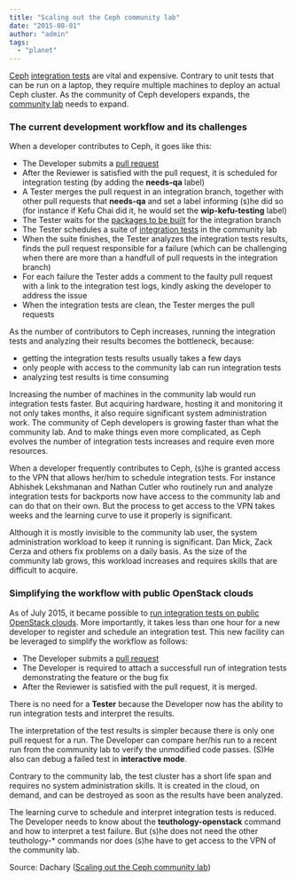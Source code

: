 ```yaml
---
title: "Scaling out the Ceph community lab"
date: "2015-08-01"
author: "admin"
tags: 
  - "planet"
---
```


[Ceph](http://ceph.com/) [integration tests](https://github.com/ceph/teuthology/) are vital and expensive. Contrary to unit tests that can be run on a laptop, they require multiple machines to deploy an actual Ceph cluster. As the community of Ceph developers expands, the [community lab](http://ceph.github.io/sepia/) needs to expand.

### The current development workflow and its challenges

When a developer contributes to Ceph, it goes like this:

- The Developer submits a [pull request](https://github.com/ceph/ceph/pulls)
- After the Reviewer is satisfied with the pull request, it is scheduled for integration testing (by adding the **needs-qa** label)
- A Tester merges the pull request in an integration branch, together with other pull requests that **needs-qa** and set a label informing (s)he did so (for instance if Kefu Chai did it, he would set the **wip-kefu-testing** label)
- The Tester waits for the [packages to be built](http://ceph.com/gitbuilder.cgi) for the integration branch
- The Tester schedules a suite of [integration tests](https://github.com/ceph/ceph-qa-suite/tree/master/suites) in the community lab
- When the suite finishes, the Tester analyzes the integration tests results, finds the pull request responsible for a failure (which can be challenging when there are more than a handfull of pull requests in the integration branch)
- For each failure the Tester adds a comment to the faulty pull request with a link to the integration test logs, kindly asking the developer to address the issue
- When the integration tests are clean, the Tester merges the pull requests

As the number of contributors to Ceph increases, running the integration tests and analyzing their results becomes the bottleneck, because:

- getting the integration tests results usually takes a few days
- only people with access to the community lab can run integration tests
- analyzing test results is time consuming

Increasing the number of machines in the community lab would run integration tests faster. But acquiring hardware, hosting it and monitoring it not only takes months, it also require significant system administration work. The community of Ceph developers is growing faster than what the community lab. And to make things even more complicated, as Ceph evolves the number of integration tests increases and require even more resources.

When a developer frequently contributes to Ceph, (s)he is granted access to the VPN that allows her/him to schedule integration tests. For instance Abhishek Lekshmanan and Nathan Cutler who routinely run and analyze integration tests for backports now have access to the community lab and can do that on their own. But the process to get access to the VPN takes weeks and the learning curve to use it properly is significant.

Although it is mostly invisible to the community lab user, the system administration workload to keep it running is significant. Dan Mick, Zack Cerza and others fix problems on a daily basis. As the size of the community lab grows, this workload increases and requires skills that are difficult to acquire.

### Simplifying the workflow with public OpenStack clouds

As of July 2015, it became possible to [run integration tests on public OpenStack clouds](http://dachary.org/?p=3828). More importantly, it takes less than one hour for a new developer to register and schedule an integration test. This new facility can be leveraged to simplify the workflow as follows:

- The Developer submits a [pull request](https://github.com/ceph/ceph/pulls)
- The Developer is required to attach a successfull run of integration tests demonstrating the feature or the bug fix
- After the Reviewer is satisfied with the pull request, it is merged.

There is no need for a **Tester** because the Developer now has the ability to run integration tests and interpret the results.

The interpretation of the test results is simpler because there is only one pull request for a run. The Developer can compare her/his run to a recent run from the community lab to verify the unmodified code passes. (S)He also can debug a failed test in **interactive mode**.

Contrary to the community lab, the test cluster has a short life span and requires no system administration skills. It is created in the cloud, on demand, and can be destroyed as soon as the results have been analyzed.

The learning curve to schedule and interpret integration tests is reduced. The Developer needs to know about the **teuthology-openstack** command and how to interpret a test failure. But (s)he does not need the other teuthology-\* commands nor does (s)he have to get access to the VPN of the community lab.

Source: Dachary ([Scaling out the Ceph community lab](http://dachary.org/?p=3852))
